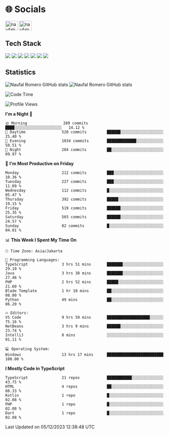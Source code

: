 <h1 align="">🌐 Socials</h1>
<p align="left">
<a href="https://linkedin.com/in/naufal-romero-putra-pratama-9ab816177/" target="blank"><img align="center" src="https://raw.githubusercontent.com/rahuldkjain/github-profile-readme-generator/master/src/images/icons/Social/linked-in-alt.svg" alt="naufalromero" height="30" width="40" /></a>
<a href="https://instagram.com/naufalromero" target="blank"><img align="center" src="https://raw.githubusercontent.com/rahuldkjain/github-profile-readme-generator/master/src/images/icons/Social/instagram.svg" alt="naufalromero" height="30" width="40" /></a>
</p>


<h2 align="">Tech Stack</h2>
<div align="">
  <img src="https://img.shields.io/badge/next.js-000000?style=for-the-badge&logo=nextdotjs&logoColor=white"/>
 <img src="https://img.shields.io/badge/typescript-%23007ACC.svg?style=for-the-badge&logo=typescript&logoColor=white"/>
 <img src="https://img.shields.io/badge/react-%2320232a.svg?style=for-the-badge&logo=react&logoColor=%2361DAFB"/>
 <img src="https://img.shields.io/badge/tailwindcss-%2338B2AC.svg?style=for-the-badge&logo=tailwind-css&logoColor=white"/>
 <img src="https://img.shields.io/badge/Prisma-3982CE?style=for-the-badge&logo=Prisma&logoColor=white"/>
 <img src="https://img.shields.io/badge/javascript-%23323330.svg?style=for-the-badge&logo=javascript&logoColor=%23F7DF1E"/>
 <img src="https://img.shields.io/badge/java-%23ED8B00.svg?style=for-the-badge&logo=openjdk&logoColor=white"/>
</div>


<h2 align="">Statistics</h2>
<div align="">
<img src="https://github-readme-stats-xi-nine-74.vercel.app/api?username=romves&show_icons=true&theme=tokyonight&include_all_commits=true&count_private=true" alt="Naufal Romero GitHub stats"/>
<img src="https://github-readme-stats-xi-nine-74.vercel.app/api/top-langs/?username=romves&theme=tokyonight&hide_border=false&include_all_commits=true&count_private=true&layout=compact" alt="Naufal Romero GitHub stats"/>
</div>

<!--START_SECTION:waka-->
![Code Time](http://img.shields.io/badge/Code%20Time-530%20hrs%2045%20mins-blue)

![Profile Views](http://img.shields.io/badge/Profile%20Views-21-blue)

**I'm a Night 🦉** 

```text
🌞 Morning                289 commits         ████░░░░░░░░░░░░░░░░░░░░░   14.12 % 
🌆 Daytime                520 commits         ██████░░░░░░░░░░░░░░░░░░░   25.40 % 
🌃 Evening                1034 commits        █████████████░░░░░░░░░░░░   50.51 % 
🌙 Night                  204 commits         ██░░░░░░░░░░░░░░░░░░░░░░░   09.97 % 
```
📅 **I'm Most Productive on Friday** 

```text
Monday                   212 commits         ███░░░░░░░░░░░░░░░░░░░░░░   10.36 % 
Tuesday                  227 commits         ███░░░░░░░░░░░░░░░░░░░░░░   11.09 % 
Wednesday                112 commits         █░░░░░░░░░░░░░░░░░░░░░░░░   05.47 % 
Thursday                 392 commits         █████░░░░░░░░░░░░░░░░░░░░   19.15 % 
Friday                   519 commits         ██████░░░░░░░░░░░░░░░░░░░   25.35 % 
Saturday                 503 commits         ██████░░░░░░░░░░░░░░░░░░░   24.57 % 
Sunday                   82 commits          █░░░░░░░░░░░░░░░░░░░░░░░░   04.01 % 
```


📊 **This Week I Spent My Time On** 

```text
🕑︎ Time Zone: Asia/Jakarta

💬 Programming Languages: 
TypeScript               3 hrs 51 mins       ███████░░░░░░░░░░░░░░░░░░   29.10 % 
Java                     3 hrs 38 mins       ███████░░░░░░░░░░░░░░░░░░   27.46 % 
PHP                      2 hrs 52 mins       █████░░░░░░░░░░░░░░░░░░░░   21.60 % 
Blade Template           1 hr 10 mins        ██░░░░░░░░░░░░░░░░░░░░░░░   08.80 % 
Python                   49 mins             ██░░░░░░░░░░░░░░░░░░░░░░░   06.20 % 

🔥 Editors: 
VS Code                  9 hrs 59 mins       ███████████████████░░░░░░   75.16 % 
NetBeans                 3 hrs 9 mins        ██████░░░░░░░░░░░░░░░░░░░   23.74 % 
IntelliJ                 8 mins              ░░░░░░░░░░░░░░░░░░░░░░░░░   01.11 % 

💻 Operating System: 
Windows                  13 hrs 17 mins      █████████████████████████   100.00 % 
```

**I Mostly Code in TypeScript** 

```text
TypeScript               21 repos            ███████████░░░░░░░░░░░░░░   43.75 % 
HTML                     4 repos             ██░░░░░░░░░░░░░░░░░░░░░░░   08.33 % 
Kotlin                   1 repo              █░░░░░░░░░░░░░░░░░░░░░░░░   02.08 % 
PHP                      1 repo              █░░░░░░░░░░░░░░░░░░░░░░░░   02.08 % 
Dart                     1 repo              █░░░░░░░░░░░░░░░░░░░░░░░░   02.08 % 
```




 Last Updated on 05/12/2023 12:38:48 UTC
<!--END_SECTION:waka-->
